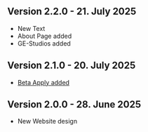 ## Version 2.2.0 - 21. July 2025
- New Text
- About Page added
- GE-Studios added

## Version 2.1.0 - 20. July 2025
- [Beta Apply added](/beta/apply/index.php)

## Version 2.0.0 - 28. June 2025
- New Website design